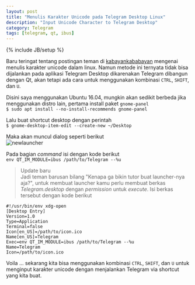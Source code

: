 ```yaml
---
layout: post
title: "Menulis Karakter Unicode pada Telegram Desktop Linux"
description: "Input Unicode Character to Telegram Desktop"
category: Telegram
tags: [telegram, qt, ibus]
---
```

{% include JB/setup %}  

Baru teringat tentang postingan teman di [kabayankababayan](https://rizaumami.github.io/2015/07/10/menulis-karakter-unicode-dalam-linux/) mengenai menulis karakter unicode 
dalam linux. Namun metode ini ternyata tidak bisa dijalankan pada aplikasi Telegram Desktop dikarenakan Telegram dibangun dengan Qt, akan tetapi ada cara untuk menggunakan 
kombinasi `CTRL`, `SHIFT`, dan `U`.  

Disini saya menggunakan Ubuntu 16.04, mungkin akan sedikit berbeda jika menggunakan distro lain, pertama install paket `gnome-panel`  
`$ sudo apt install --no-install-recommends gnome-panel`  

Lalu buat shortcut desktop dengan perintah  
`$ gnome-desktop-item-edit --create-new ~/Desktop`  

Maka akan muncul dialog seperti berikut  
<img src="{{ site.baseurl }}/img/newlauncher.png" class="img-responsive" alt="newlauncher">  

Pada bagian *command* isi dengan kode berikut  
`env QT_IM_MODULE=ibus /path/to/Telegram --%u`  

> Update baru  
Jadi teman barusan bilang "Kenapa ga bikin tutor buat launcher-nya aja?", untuk membuat launcher kamu perlu membuat berkas _Telegram.desktop_ dengan _permission_ untuk _execute_. Isi 
berkas tersebut dengan kode berikut  
```
#!/usr/bin/env xdg-open
[Desktop Entry]
Version=1.0
Type=Application
Terminal=false
Icon[en_US]=/path/to/icon.ico
Name[en_US]=Telegram
Exec=env QT_IM_MODULE=ibus /path/to/Telegram --%u
Name=Telegram
Icon=/path/to/icon.ico
```

Voila ... sekarang kita bisa menggunakan kombinasi `CTRL`, `SHIFT`, dan `U` untuk menginput karakter unicode dengan menjalankan Telegram via shortcut yang kita buat.   